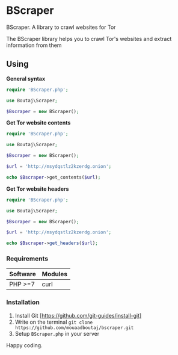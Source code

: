 # BScraper
BScraper. A library to crawl websites for Tor

The BScraper library helps you to crawl Tor's websites and extract information from them


## Using

**General syntax**

```php
require 'BScraper.php';

use Boutaj\Scraper;

$Bscraper = new BScraper();
```
**Get Tor website contents**

```php
require 'BScraper.php';

use Boutaj\Scraper;

$Bscraper = new BScraper();

$url = 'http://msydqstlz2kzerdg.onion';

echo $Bscraper->get_contents($url);
```
**Get Tor website headers**

```php
require 'BScraper.php';

use Boutaj\Scraper;

$Bscraper = new BScraper();

$url = 'http://msydqstlz2kzerdg.onion';

echo $Bscraper->get_headers($url);
```

### Requirements
| Software      | Modules      |
| ------------- | -------------|
| PHP >=7       | curl         |

### Installation
1. Install Git [https://github.com/git-guides/install-git]
2. Write on the terminal `git clone https://github.com/mouaadboutaj/bscraper.git`
2. Setup `BScraper.php` in your server

Happy coding.
